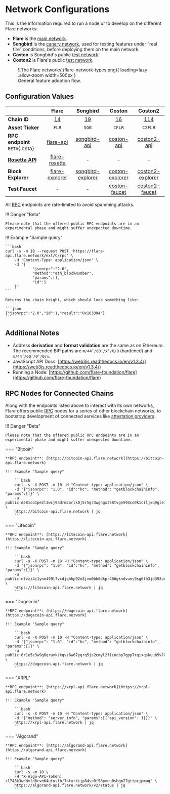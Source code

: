 # Network Configurations

This is the information required to run a node or to develop on the different Flare networks:

* **Flare** is the [main network](glossary.md#main_network).
* **Songbird** is the [canary network](glossary.md#canary_network), used for testing features under “real fire” conditions, before deploying them on the main network.
* **Coston** is Songbird's public [test network](glossary.md#coston).
* **Coston2** is Flare's public [test network](glossary.md#coston).

<figure markdown>
![The Flare networks](flare-network-types.png){ loading=lazy .allow-zoom width=500px }
<figcaption>General feature adoption flow.</figcaption>
</figure>

## Configuration Values

|                                |          Flare           |          Songbird           |           Coston           |           Coston2            |
| ------------------------------ | :----------------------: | :-------------------------: | :------------------------: | :--------------------------: |
| **Chain ID**                   |       [14][flrId]        |         [19][sgbId]         |        [16][cflrId]        |        [114][c2flrId]        |
| **Asset Ticker**               |          `FLR`           |            `SGB`            |           `CFLR`           |           `C2FLR`            |
| **RPC endpoint** `BETA`{.beta} |   [flare-api][flrRpc]    |   [songbird-api][sgbRpc]    |   [coston-api][cflrRpc]    |   [coston2-api][c2flrRpc]    |
| [**Rosetta API**][rosetta-api] | [flare-rosetta][flrRos]  |              -              |             -              |              -               |
| **Block Explorer**             | [flare-explorer][flrExp] | [songbird-explorer][sgbExp] | [coston-explorer][cflrExp] | [coston2-explorer][c2flrExp] |
| **Test Faucet**                |            -             |              -              |  [coston-faucet][cflrFau]  |  [coston2-faucet][c2flrFau]  |

All [RPC](glossary.md#rpc) endpoints are rate-limited to avoid spamming attacks.

!!! Danger "Beta"

    Please note that the offered public RPC endpoints are in an experimental phase and might suffer unexpected downtime.

!!! Example "Sample query"

    ```bash
    curl -s -m 10 --request POST 'https://flare-api.flare.network/ext/C/rpc' \
        -H 'Content-Type: application/json' \
        -d '{
                "jsonrpc":"2.0",
                "method":"eth_blockNumber",
                "params":[],
                "id":1
        }'
    ```

    Returns the chain height, which should look something like:

    ```json
    {"jsonrpc":"2.0","id":1,"result":"0x103384"}
    ```

## Additional Notes

* Address **derivation** and **format validation** are the same as on Ethereum.
The recommended BIP paths are `m/44’/60’/x’/0/0` (hardened) and `m/44’/60’/0’/0/x`.
* JavaScript API Docs: [https://web3js.readthedocs.io/en/v1.3.4/](https://web3js.readthedocs.io/en/v1.3.4/)
* Running a Node: [https://github.com/flare-foundation/flare](https://github.com/flare-foundation/flare)

## RPC Nodes for Connected Chains

Along with the endpoints listed above to interact with its own networks, Flare offers public [RPC](glossary.md#rpc) nodes for a series of other blockchain networks, to bootstrap development of connected services like [attestation providers](glossary.md#attestation).

!!! Danger "Beta"

    Please note that the offered public RPC endpoints are in an experimental phase and might suffer unexpected downtime.

=== "Bitcoin"

    **RPC endpoint**: [https://bitcoin-api.flare.network](https://bitcoin-api.flare.network)

    !!! Example "Sample query"

        ```bash
        curl -s -X POST -m 10 -H "Content-type: application/json" \
        -d '{"jsonrpc": "1.0", "id":"hc", "method": "getblockchaininfo", "params":[]}' \
        -u public:d681co1pe2l3wcj9adrm2orlk0j5r5gr3wghgxt58tvge594co0k1ciljxq9glei \
        https://bitcoin-api.flare.network | jq
        ```

=== "Litecoin"

    **RPC endpoint**: [https://litecoin-api.flare.network](https://litecoin-api.flare.network)

    !!! Example "Sample query"

        ```bash
        curl -s -X POST -m 10 -H "Content-type: application/json" \
        -d '{"jsonrpc": "1.0", "id":"hc", "method": "getblockchaininfo", "params":[]}' \
        -u public:ntvzi4i1yne499t7vcdjqhhp92m3jvm0bb6dkpr406gkndvuns9sg6th3jd393uc \
        https://litecoin-api.flare.network | jq
        ```

=== "Dogecoin"

    **RPC endpoint**: [https://dogecoin-api.flare.network](https://dogecoin-api.flare.network)

    !!! Example "Sample query"

        ```bash
        curl -s -X POST -m 10 -H "Content-type: application/json" \
        -d '{"jsonrpc": "1.0", "id":"hc", "method": "getblockchaininfo", "params":[]}' \
        -u public:6r1e5z3w9g6qruvkzkqvz8w67yqrq5js2cmyl2f1cncbp7gpp7tqixqskuub5v70 \
        https://dogecoin-api.flare.network | jq
        ```

=== "XRPL"

    **RPC endpoint**: [https://xrpl-api.flare.network](https://xrpl-api.flare.network)

    !!! Example "Sample query"

        ```bash
        curl -s -X POST -m 10 -H "Content-type: application/json" \
        -d '{"method": "server_info", "params":[{"api_version": 1}]}' \
        https://xrpl-api.flare.network | jq
        ```

=== "Algorand"

    **RPC endpoint**: [https://algorand-api.flare.network](https://algorand-api.flare.network)

    !!! Example "Sample query"

        ```bash
        curl -s -m 10 \
        -H "X-Algo-API-Token: zl748k3wddvld8cvn64utnslbf7otorkijp84se0f58pmuu0shgm27gttpcjpmuq" \
        https://algorand-api.flare.network/v2/status | jq
        ```

[flrId]: <https://github.com/ethereum-lists/chains/blob/master/_data/chains/eip155-14.json>
[sgbId]: <https://github.com/ethereum-lists/chains/blob/master/_data/chains/eip155-19.json>
[cflrId]: <https://github.com/ethereum-lists/chains/blob/master/_data/chains/eip155-16.json>
[c2flrId]: <https://github.com/ethereum-lists/chains/pull/1559/files>
[flrRpc]: <https://flare-api.flare.network/ext/C/rpc>
[sgbRpc]: <https://songbird-api.flare.network/ext/C/rpc>
[cflrRpc]: <https://coston-api.flare.network/ext/C/rpc>
[c2flrRpc]: <https://coston2-api.flare.network/ext/C/rpc>
[flrRos]: <https://flare-rosetta-api.flare.network/>
[flrExp]: <https://flare-explorer.flare.network/>
[sgbExp]: <https://songbird-explorer.flare.network/>
[cflrExp]: <https://coston-explorer.flare.network/>
[c2flrExp]: <https://coston2-explorer.flare.network/>
[cflrFau]: <https://faucet.towolabs.com>
[c2flrFau]: <https://coston2-faucet.towolabs.com>
[rosetta-api]: <https://www.rosetta-api.org/>
